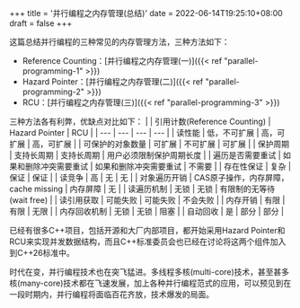+++
title = '并行编程之内存管理(总结)'
date = 2022-06-14T19:25:10+08:00
draft = false
+++

这篇总结并行编程的三种常见的内存管理方法，三种方法如下：
* Reference Counting：[并行编程之内存管理(一)]({{< ref "parallel-programming-1" >}})
* Hazard Pointer：[并行编程之内存管理(二)]({{< ref "parallel-programming-2" >}})
* RCU：[并行编程之内存管理(三)]({{< ref "parallel-programming-3" >}})

三种方法各有利弊，优缺点对比如下：
| | 引用计数(Reference Counting) | Hazard Pointer | RCU |
| --- | --- | --- | --- |
| 读性能 | 低，不可扩展 | 高，可扩展 | 高，可扩展 |
| 可保护的对象数量 | 可扩展 | 不可扩展 | 可扩展 |
| 保护周期 | 支持长周期 | 支持长周期 | 用户必须限制保护周期长度 |
| 遍历是否需要重试 | 如果和删除冲突需要重试 | 如果和删除冲突需要重试 | 不需要 |
| 存在性保证 | 复杂 | 保证 | 保证 |
| 读竞争 | 高 | 无 | 无 |
| 对象遍历开销 | CAS原子操作，内存屏障，cache missing | 内存屏障 | 无 |
| 读遍历机制 | 无锁 | 无锁 | 有限制的无等待(wait free) |
| 读引用获取 | 可能失败 | 可能失败 | 不会失败 |
| 内存开销 | 有限 | 有限 | 无限 |
| 内存回收机制 | 无锁 | 无锁 | 阻塞 |
| 自动回收 | 是 | 部分 | 部分 |

已经有很多C++项目，包括开源和大厂内部项目，都开始采用Hazard Pointer和RCU来实现并发数据结构，而且C++标准委员会也已经在讨论将这两个组件加入到C++26标准中。

时代在变，并行编程技术也在突飞猛进。多线程多核(multi-core)技术，甚至甚多核(many-core)技术都在飞速发展，加上各种并行编程范式的应用，可以预见到在一段时期内，并行编程将面临百花齐放，技术爆发的局面。
